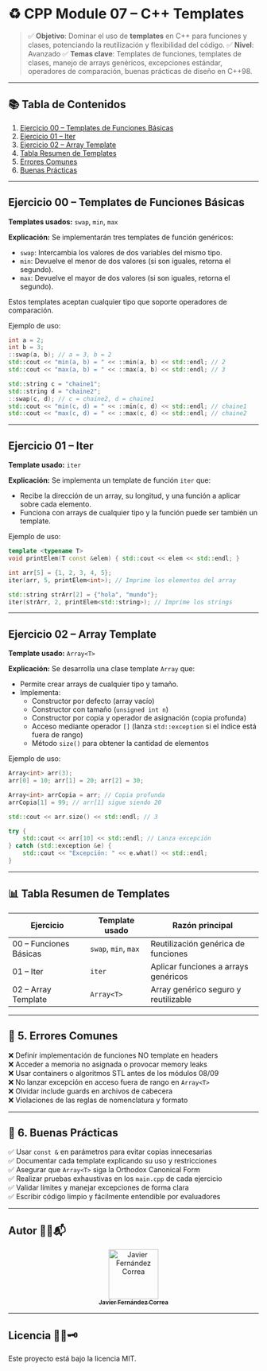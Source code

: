 # ♻️ CPP Module 07 – C++ Templates

> ✅ **Objetivo**: Dominar el uso de **templates** en C++ para funciones y clases, potenciando la reutilización y flexibilidad del código.
> ✅ **Nivel**: Avanzado
> ✅ **Temas clave**: Templates de funciones, templates de clases, manejo de arrays genéricos, excepciones estándar, operadores de comparación, buenas prácticas de diseño en C++98.

---

## 📚 Tabla de Contenidos

1. [Ejercicio 00 – Templates de Funciones Básicas](#ejercicio-00--templates-de-funciones-básicas)
2. [Ejercicio 01 – Iter](#ejercicio-01--iter)
3. [Ejercicio 02 – Array Template](#ejercicio-02--array-template)
4. [Tabla Resumen de Templates](#-tabla-resumen-de-templates)
5. [Errores Comunes](#-5-errores-comunes)
6. [Buenas Prácticas](#-6-buenas-prácticas)

---

## Ejercicio 00 – **Templates de Funciones Básicas**

**Templates usados:** `swap`, `min`, `max`

**Explicación:**
Se implementarán tres templates de función genéricos:
- `swap`: Intercambia los valores de dos variables del mismo tipo.
- `min`: Devuelve el menor de dos valores (si son iguales, retorna el segundo).
- `max`: Devuelve el mayor de dos valores (si son iguales, retorna el segundo).

Estos templates aceptan cualquier tipo que soporte operadores de comparación.

Ejemplo de uso:

```cpp
int a = 2;
int b = 3;
::swap(a, b); // a = 3, b = 2
std::cout << "min(a, b) = " << ::min(a, b) << std::endl; // 2
std::cout << "max(a, b) = " << ::max(a, b) << std::endl; // 3

std::string c = "chaine1";
std::string d = "chaine2";
::swap(c, d); // c = chaine2, d = chaine1
std::cout << "min(c, d) = " << ::min(c, d) << std::endl; // chaine1
std::cout << "max(c, d) = " << ::max(c, d) << std::endl; // chaine2
```

---

## Ejercicio 01 – **Iter**

**Template usado:** `iter`

**Explicación:**
Se implementa un template de función `iter` que:
- Recibe la dirección de un array, su longitud, y una función a aplicar sobre cada elemento.
- Funciona con arrays de cualquier tipo y la función puede ser también un template.

Ejemplo de uso:

```cpp
template <typename T>
void printElem(T const &elem) { std::cout << elem << std::endl; }

int arr[5] = {1, 2, 3, 4, 5};
iter(arr, 5, printElem<int>); // Imprime los elementos del array

std::string strArr[2] = {"hola", "mundo"};
iter(strArr, 2, printElem<std::string>); // Imprime los strings
```

---

## Ejercicio 02 – **Array Template**

**Template usado:** `Array<T>`

**Explicación:**
Se desarrolla una clase template `Array` que:
- Permite crear arrays de cualquier tipo y tamaño.
- Implementa:
  - Constructor por defecto (array vacío)
  - Constructor con tamaño (`unsigned int n`)
  - Constructor por copia y operador de asignación (copia profunda)
  - Acceso mediante operador `[]` (lanza `std::exception` si el índice está fuera de rango)
  - Método `size()` para obtener la cantidad de elementos

Ejemplo de uso:

```cpp
Array<int> arr(3);
arr[0] = 10; arr[1] = 20; arr[2] = 30;

Array<int> arrCopia = arr; // Copia profunda
arrCopia[1] = 99; // arr[1] sigue siendo 20

std::cout << arr.size() << std::endl; // 3

try {
    std::cout << arr[10] << std::endl; // Lanza excepción
} catch (std::exception &e) {
    std::cout << "Excepción: " << e.what() << std::endl;
}
```

---

## 📊 Tabla Resumen de Templates

| Ejercicio                    | Template usado            | Razón principal                       |
|------------------------------|--------------------------|---------------------------------------|
| 00 – Funciones Básicas       | `swap`, `min`, `max`     | Reutilización genérica de funciones   |
| 01 – Iter                    | `iter`                   | Aplicar funciones a arrays genéricos  |
| 02 – Array Template          | `Array<T>`               | Array genérico seguro y reutilizable  |

---

## 🔹 5. Errores Comunes

❌ Definir implementación de funciones NO template en headers  
❌ Acceder a memoria no asignada o provocar memory leaks  
❌ Usar containers o algoritmos STL antes de los módulos 08/09  
❌ No lanzar excepción en acceso fuera de rango en `Array<T>`  
❌ Olvidar include guards en archivos de cabecera  
❌ Violaciones de las reglas de nomenclatura y formato

---

## 🔹 6. Buenas Prácticas

✅ Usar `const &` en parámetros para evitar copias innecesarias  
✅ Documentar cada template explicando su uso y restricciones  
✅ Asegurar que `Array<T>` siga la Orthodox Canonical Form  
✅ Realizar pruebas exhaustivas en los `main.cpp` de cada ejercicio  
✅ Validar límites y manejar excepciones de forma clara  
✅ Escribir código limpio y fácilmente entendible por evaluadores

---

## Autor 🤝💡📬

<div align="center">
  <a href="https://github.com/jfercode">
    <img src="https://github.com/jfercode.png" width="100px" alt="Javier Fernández Correa" />
    <br />
    <sub><b>Javier Fernández Correa</b></sub>
  </a>
</div>

---

## Licencia 📜✅🗝️

Este proyecto está bajo la licencia MIT.

